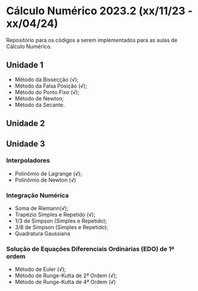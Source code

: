 # Cálculo Numérico 2023.2 (xx/11/23 - xx/04/24)
Repositório para os códigos a serem implementados para as aulas de Cálculo Numérico.

## Unidade 1
- Método da Bissecção (√);
- Método da Falsa Posição (√);
- Método do Ponto Fixo (√);
- Método de Newton;
- Método da Secante.

## Unidade 2

## Unidade 3
### Interpoladores
- Polinômio de Lagrange (√); 
- Polinômio de Newton (√)

### Integração Numérica
- Soma de Riemann(√);
- Trapézio Simples e Repetido (√);
- 1/3 de Simpson (Simples e Repetido);
- 3/8 de Simpson (Simples e Repetido);
- Quadratura Gaussiana

### Solução de Equações Diferenciais Ordinárias (EDO) de 1ª ordem
- Método de Euler (√);
- Método de Runge-Kutta de 2ª Ordem (√);
- Método de Runge-Kutta de 4ª Ordem (√)
